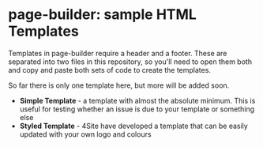 # page-builder: sample HTML Templates

Templates in page-builder require a header and a footer. These are separated into two files in this repository, so you'll need to open them both and copy and paste both sets of code to create the templates.

So far there is only one template here, but more will be added soon.

- **Simple Template** - a template with almost the absolute minimum. This is useful for testing whether an issue is due to your template or something else
- **Styled Template** - 4Site have developed a template that can be easily updated with your own logo and colours
